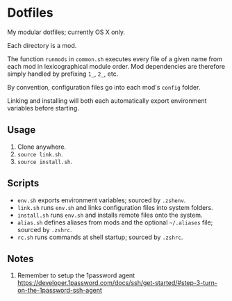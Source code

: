 # Dotfiles

My modular dotfiles; currently OS X only.

Each directory is a mod.

The function `runmods` in `common.sh` executes every file of a given name from each mod in lexicographical module order.
Mod dependencies are therefore simply handled by prefixing `1_`, `2_`, etc.

By convention, configuration files go into each mod's `config` folder.

Linking and installing will both each automatically export environment variables before starting.

## Usage

1. Clone anywhere.
2. `source link.sh`.
3. `source install.sh`.

## Scripts

- `env.sh` exports environment variables; sourced by `.zshenv`.
- `link.sh` runs `env.sh` and links configuration files into system folders.
- `install.sh` runs `env.sh` and installs remote files onto the system.
- `alias.sh` defines aliases from mods and the optional `~/.aliases` file; sourced by `.zshrc`.
- `rc.sh` runs commands at shell startup; sourced by `.zshrc`.

## Notes

1. Remember to setup the 1password agent https://developer.1password.com/docs/ssh/get-started/#step-3-turn-on-the-1password-ssh-agent

